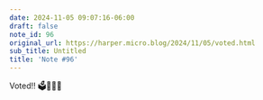```yaml
---
date: 2024-11-05 09:07:16-06:00
draft: false
note_id: 96
original_url: https://harper.micro.blog/2024/11/05/voted.html
sub_title: Untitled
title: 'Note #96'
---
```


Voted!! 🗳️😬🇺🇸